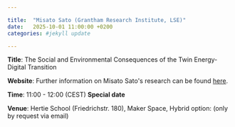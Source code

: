 ```yaml
---

title:  "Misato Sato (Grantham Research Institute, LSE)"
date:   2025-10-01 11:00:00 +0200
categories: #jekyll update

---
```


**Title**: The Social and Environmental Consequences of the Twin Energy-Digital Transition

**Website**: Further information on Misato Sato's research can be found [here](https://personal.lse.ac.uk/satom/).

**Time**: 11:00 - 12:00  (CEST) **Special date**

**Venue**: Hertie School (Friedrichstr. 180), Maker Space,
Hybrid option:
(only by request via email)

